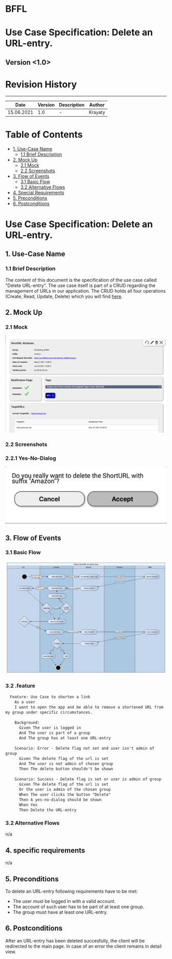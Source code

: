 # BFFL
# Use Case Specification: Delete an URL-entry.

## Version <1.0>

# Revision History
-----

|    Date    | Version | Description | Author |
|------------|---------|-------------|--------|
| 15.06.2021 |   1.0   |  -  | Krayaty |

# Table of Contents

- [1. Use-Case Name](#1-Use-Case-Name)
  * [1.1 Brief Description](#11-Brief-Description)
- [2. Mock Up](#2-Mock-Up)
  * [2.1 Mock](#21-Mock)
  * [2.2 Screenshots](#22-Screenshots)
- [3. Flow of Events](#3-Flow-of-Events)
  * [3.1 Basic Flow](#31-Basic-Flow)
  * [3.2 Alternative Flows](#32-Alternative-Flows)
- [4. Special Requirements](#4-special-requirements)
- [5. Preconditions](#5-Preconditions)
- [6. Postconditions](#6-Postconditions)

# Use Case Specification: Delete an URL-entry.

## 1. Use-Case Name  
### 1.1 Brief Description
The content of this document is the specification of the use case called "Delete URL-entry".
The use case itself is part of a CRUD regarding the management of URLs in our application. The CRUD holds all four operations (Create, Read, Update, Delete) which you will find [here](CRUD.md).


## 2. Mock Up
### 2.1 Mock
![Mock of detail-view](Mock/mock_total.png)

### 2.2 Screenshots
### 2.2.1 Yes-No-Dialog
![Mock of Yes-No-Dialog](Mock/mock_yn-dialog.png)

## 3. Flow of Events
### 3.1 Basic Flow
![Basic Flow](./UC_Delete-URL_flow.png)

### 3.2 .feature
``` Cucumber
  Feature: Use Case to shorten a link
    As a user
    I want to open the app and be able to remove a shortened URL from my group under specific circumstances.

    Background:
      Given The user is logged in
      And The user is part of a group
      And The group has at least one URL-entry

    Scenario: Error - Delete flag not set and user isn't admin of group
      Given The delete flag of the url is set
      And The user is not admin of chosen group
      Then The delete button shouldn't be shown

    Scenario: Success - Delete flag is set or user is admin of group
      Given The delete flag of the url is set
      Or the user is admin of the chosen group
      When The user clicks the button "Delete"
      Then A yes-no-dialog should be shown
      When Yes
      Then Delete the URL-entry
```

### 3.2 Alternative Flows
n/a


## 4. specific requirements
n/a

## 5. Preconditions
To delete an URL-entry following requirements have to be met:
- The user must be logged in with a valid account.
- The account of such user has to be part of at least one group.
- The group must have at least one URL-entry.

## 6. Postconditions
After an URL-entry has been deleted succesfully, the client will be redirected to the main page.
In case of an error the client remains in detail view.
